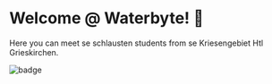 # Welcome @ Waterbyte! 👋

Here you can meet se schlausten students from se Kriesengebiet Htl Grieskirchen.

![badge](https://img.shields.io/badge/GIBT%20ES%20BLOCKER%3F-derzeit%20nicht-blue)
